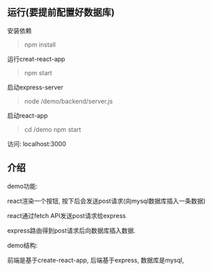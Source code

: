 
## 运行(要提前配置好数据库)
安装依赖
>npm install

运行creat-react-app 
>npm start

启动express-server 
>node /demo/backend/server.js

启动react-app
>cd /demo
>npm start

访问: localhost:3000



## 介绍
demo功能: 

react渲染一个按钮, 按下后会发送post请求(向mysql数据库插入一条数据)

react通过fetch API发送post请求给express

express路由得到post请求后向数据库插入数据.

demo结构:

前端是基于create-react-app,
后端基于express,
数据库是mysql,
